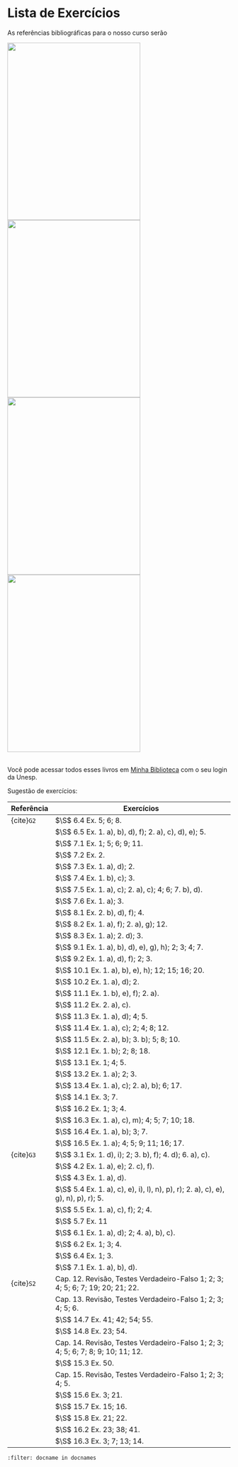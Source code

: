 # Lista de Exercícios

As referências bibliográficas para o nosso curso serão

<div>
<img src="https://www.grupogen.com.br/media/catalog/product/9/7/9788521635444.jpg" width="300" height="400"/>

<img src="https://storage.blucher.com.br/book/9788521201441_3d.png" width="300" height="400"/>
</div>

<div>
<img src="https://www.cengage.com.br/wp-content/uploads/2022/07/9786555584028-768x1024.jpg" width="300" height="400"/>

<img src="https://dl4326nmjp5rc.cloudfront.net/Custom/Content/Products/99/11/991121_calculo-volume-2_z3_636838527607246027.jpg" width="300" height="400"/>
</div>

</br>

Você pode acessar todos esses livros em [Minha Biblioteca](https://athena.biblioteca.unesp.br/minha-biblioteca) com o seu login da Unesp.

Sugestão de exercícios:

| Referência | Exercícios |
| ------     | --------   | 
|{cite}`G2`  | $\S$ 6.4 Ex. 5; 6; 8. 
|            | $\S$ 6.5 Ex. 1. a), b), d), f); 2. a), c), d), e); 5. 
|            | $\S$ 7.1 Ex. 1; 5; 6; 9; 11. 
|            | $\S$ 7.2 Ex. 2. 
|            | $\S$ 7.3 Ex. 1. a), d); 2. 
|            | $\S$ 7.4 Ex. 1. b), c); 3. 
|            | $\S$ 7.5 Ex. 1. a), c); 2. a), c); 4; 6; 7. b), d). 
|            | $\S$ 7.6 Ex. 1. a); 3. 
|            | $\S$ 8.1 Ex. 2. b), d), f); 4. 
|            | $\S$ 8.2 Ex. 1. a), f); 2. a), g); 12.
|            | $\S$ 8.3 Ex. 1. a); 2. d); 3.
|            | $\S$ 9.1 Ex. 1. a), b), d), e), g), h); 2; 3; 4; 7.
|            | $\S$ 9.2 Ex. 1. a), d), f); 2; 3.
|            | $\S$ 10.1 Ex. 1. a), b), e), h); 12; 15; 16; 20.
|            | $\S$ 10.2 Ex. 1. a), d); 2.
|            | $\S$ 11.1 Ex. 1. b), e), f); 2. a).
|            | $\S$ 11.2 Ex. 2. a), c).
|            | $\S$ 11.3 Ex. 1. a), d); 4; 5. 
|            | $\S$ 11.4 Ex. 1. a), c); 2; 4; 8; 12.
|            | $\S$ 11.5 Ex. 2. a), b); 3. b); 5; 8; 10.
|            | $\S$ 12.1 Ex. 1. b); 2; 8; 18.
|            | $\S$ 13.1 Ex. 1; 4; 5.
|            | $\S$ 13.2 Ex. 1. a); 2; 3.
|            | $\S$ 13.4 Ex. 1. a), c); 2. a), b); 6; 17.
|            | $\S$ 14.1 Ex. 3; 7.
|            | $\S$ 16.2 Ex. 1; 3; 4.
|            | $\S$ 16.3 Ex. 1. a), c), m); 4; 5; 7; 10; 18.
|            | $\S$ 16.4 Ex. 1. a), b); 3; 7.
|            | $\S$ 16.5 Ex. 1. a); 4; 5; 9; 11; 16; 17.
|{cite}`G3`  | $\S$ 3.1 Ex. 1. d), i); 2; 3. b), f); 4. d); 6. a), c).
|            | $\S$ 4.2 Ex. 1. a), e); 2. c), f).
|            | $\S$ 4.3 Ex. 1. a), d).
|            | $\S$ 5.4 Ex. 1. a), c), e), i), l), n), p), r); 2. a), c), e), g), n), p), r); 5.
|            | $\S$ 5.5 Ex. 1. a), c), f); 2; 4.
|            | $\S$ 5.7 Ex. 11
|            | $\S$ 6.1 Ex. 1. a), d); 2; 4. a), b), c).
|            | $\S$ 6.2 Ex. 1; 3; 4.
|            | $\S$ 6.4 Ex. 1; 3.
|            | $\S$ 7.1 Ex. 1. a), b), d).
|{cite}`S2`  | Cap. 12. Revisão, Testes Verdadeiro-Falso 1; 2; 3; 4; 5; 6; 7; 19; 20; 21; 22.         
|            | Cap. 13. Revisão, Testes Verdadeiro-Falso 1; 2; 3; 4; 5; 6.  
|            | $\S$ 14.7 Ex. 41; 42; 54; 55.
|            | $\S$ 14.8 Ex. 23; 54.       
|            | Cap. 14. Revisão, Testes Verdadeiro-Falso 1; 2; 3; 4; 5; 6; 7; 8; 9; 10; 11; 12.    
|            | $\S$ 15.3 Ex. 50.   
|            | Cap. 15. Revisão, Testes Verdadeiro-Falso 1; 2; 3; 4; 5.   
|            | $\S$ 15.6 Ex. 3; 21.
|            | $\S$ 15.7 Ex. 15; 16.
|            | $\S$ 15.8 Ex. 21; 22.
|            | $\S$ 16.2 Ex. 23; 38; 41.
|            | $\S$ 16.3 Ex. 3; 7; 13; 14.
```{bibliography}
:filter: docname in docnames
```

